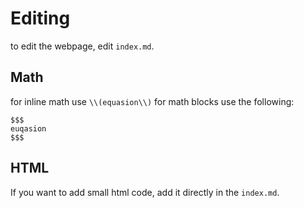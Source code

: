 # Editing

to edit the webpage, edit `index.md`.

## Math
for inline math use `\\(equasion\\)`
for math blocks use the following:
```
$$$
euqasion
$$$
```

## HTML

If you want to add small html code, add it directly in the `index.md`.